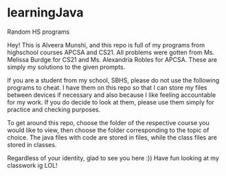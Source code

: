 # learningJava
Random HS programs

Hey! This is Alveera Munshi, and this repo is full of my programs from highschool courses APCSA and CS21.
All problems were gotten from Ms. Melissa Burdge for CS21 and Ms. Alexandria Robles for APCSA. These are simply my solutions to the given prompts.

If you are a student from my school, SBHS, please do not use the following programs to cheat. 
I have them on this repo so that I can store my files between devices if necessary and also because I like feeling accountable for my work.
If you do decide to look at them, please use them simply for practice and checking purposes.

To get around this repo, choose the folder of the respective course you would like to view, then choose the folder corresponding to the topic of choice. The java files with code are stored in files, while the class files are stored in classes.

Regardless of your identity, glad to see you here :))
Have fun looking at my classwork ig LOL!
